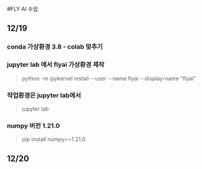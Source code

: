 #FLY AI 수업

## 12/19

### conda 가상환경 3.8 - colab 맞추기

### jupyter lab 에서 flyai 가상환경 제작

> python -m ipykernel install --user --name flyai --display-name "flyai"

### 작업환경은 jupyter lab에서
> jupyter lab

### numpy 버전 1.21.0

> pip install numpy==1.21.0


## 12/20
